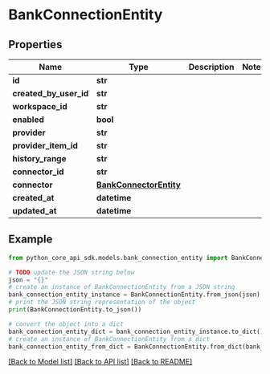 # BankConnectionEntity


## Properties

Name | Type | Description | Notes
------------ | ------------- | ------------- | -------------
**id** | **str** |  | 
**created_by_user_id** | **str** |  | 
**workspace_id** | **str** |  | 
**enabled** | **bool** |  | 
**provider** | **str** |  | 
**provider_item_id** | **str** |  | 
**history_range** | **str** |  | 
**connector_id** | **str** |  | 
**connector** | [**BankConnectorEntity**](BankConnectorEntity.md) |  | 
**created_at** | **datetime** |  | 
**updated_at** | **datetime** |  | 

## Example

```python
from python_core_api_sdk.models.bank_connection_entity import BankConnectionEntity

# TODO update the JSON string below
json = "{}"
# create an instance of BankConnectionEntity from a JSON string
bank_connection_entity_instance = BankConnectionEntity.from_json(json)
# print the JSON string representation of the object
print(BankConnectionEntity.to_json())

# convert the object into a dict
bank_connection_entity_dict = bank_connection_entity_instance.to_dict()
# create an instance of BankConnectionEntity from a dict
bank_connection_entity_from_dict = BankConnectionEntity.from_dict(bank_connection_entity_dict)
```
[[Back to Model list]](../README.md#documentation-for-models) [[Back to API list]](../README.md#documentation-for-api-endpoints) [[Back to README]](../README.md)


